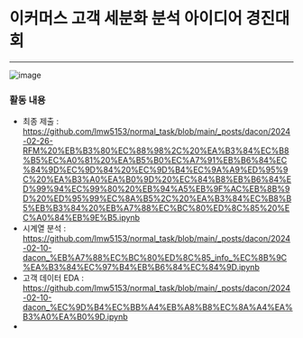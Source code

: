 
# 이커머스 고객 세분화 분석 아이디어 경진대회
---
![image](https://github.com/user-attachments/assets/4e534bb6-3447-4fc5-a8ec-4f0d0b0c27d7)

### 활동 내용
- 최종 제출 : https://github.com/lmw5153/normal_task/blob/main/_posts/dacon/2024-02-26-RFM%20%EB%B3%80%EC%88%98%2C%20%EA%B3%84%EC%B8%B5%EC%A0%81%20%EA%B5%B0%EC%A7%91%EB%B6%84%EC%84%9D%EC%9D%84%20%EC%9D%B4%EC%9A%A9%ED%95%9C%20%EA%B3%A0%EA%B0%9D%20%EC%84%B8%EB%B6%84%ED%99%94%EC%99%80%20%EB%94%A5%EB%9F%AC%EB%8B%9D%20%ED%95%99%EC%8A%B5%2C%20%EA%B3%84%EC%B8%B5%EB%B3%84%20%EB%A7%88%EC%BC%80%ED%8C%85%20%EC%A0%84%EB%9E%B5.ipynb
- 시계열 분석 : https://github.com/lmw5153/normal_task/blob/main/_posts/dacon/2024-02-10-dacon_%EB%A7%88%EC%BC%80%ED%8C%85_info_%EC%8B%9C%EA%B3%84%EC%97%B4%EB%B6%84%EC%84%9D.ipynb
- 고객 데이터 EDA : https://github.com/lmw5153/normal_task/blob/main/_posts/dacon/2024-02-10-dacon_%EC%9D%B4%EC%BB%A4%EB%A8%B8%EC%8A%A4%EA%B3%A0%EA%B0%9D.ipynb
- 
